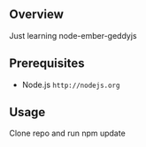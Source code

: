 ## Overview
Just learning node-ember-geddyjs

## Prerequisites
- Node.js `http://nodejs.org`

## Usage
Clone repo and run npm update

